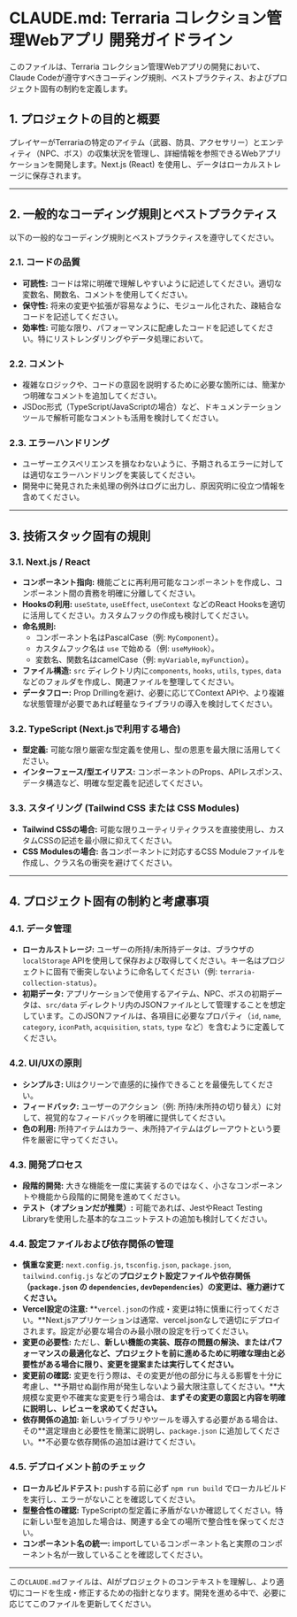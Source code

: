 # CLAUDE.md: Terraria コレクション管理Webアプリ 開発ガイドライン

このファイルは、Terraria コレクション管理Webアプリの開発において、Claude Codeが遵守すべきコーディング規則、ベストプラクティス、およびプロジェクト固有の制約を定義します。

## 1. プロジェクトの目的と概要

プレイヤーがTerrariaの特定のアイテム（武器、防具、アクセサリー）とエンティティ（NPC、ボス）の収集状況を管理し、詳細情報を参照できるWebアプリケーションを開発します。Next.js (React) を使用し、データはローカルストレージに保存されます。

---

## 2. 一般的なコーディング規則とベストプラクティス

以下の一般的なコーディング規則とベストプラクティスを遵守してください。

### 2.1. コードの品質

* **可読性:** コードは常に明確で理解しやすいように記述してください。適切な変数名、関数名、コメントを使用してください。
* **保守性:** 将来の変更や拡張が容易なように、モジュール化された、疎結合なコードを記述してください。
* **効率性:** 可能な限り、パフォーマンスに配慮したコードを記述してください。特にリストレンダリングやデータ処理において。

### 2.2. コメント

* 複雑なロジックや、コードの意図を説明するために必要な箇所には、簡潔かつ明確なコメントを追加してください。
* JSDoc形式（TypeScript/JavaScriptの場合）など、ドキュメンテーションツールで解析可能なコメントも活用を検討してください。

### 2.3. エラーハンドリング

* ユーザーエクスペリエンスを損なわないように、予期されるエラーに対しては適切なエラーハンドリングを実装してください。
* 開発中に発見された未処理の例外はログに出力し、原因究明に役立つ情報を含めてください。

---

## 3. 技術スタック固有の規則

### 3.1. Next.js / React

* **コンポーネント指向:** 機能ごとに再利用可能なコンポーネントを作成し、コンポーネント間の責務を明確に分離してください。
* **Hooksの利用:** `useState`, `useEffect`, `useContext` などのReact Hooksを適切に活用してください。カスタムフックの作成も検討してください。
* **命名規則:**
    * コンポーネント名はPascalCase（例: `MyComponent`）。
    * カスタムフック名は `use` で始める（例: `useMyHook`）。
    * 変数名、関数名はcamelCase（例: `myVariable`, `myFunction`）。
* **ファイル構造:** `src` ディレクトリ内に`components`, `hooks`, `utils`, `types`, `data` などのフォルダを作成し、関連ファイルを整理してください。
* **データフロー:** Prop Drillingを避け、必要に応じてContext APIや、より複雑な状態管理が必要であれば軽量なライブラリの導入を検討してください。

### 3.2. TypeScript (Next.jsで利用する場合)

* **型定義:** 可能な限り厳密な型定義を使用し、型の恩恵を最大限に活用してください。
* **インターフェース/型エイリアス:** コンポーネントのProps、APIレスポンス、データ構造など、明確な型定義を記述してください。

### 3.3. スタイリング (Tailwind CSS または CSS Modules)

* **Tailwind CSSの場合:** 可能な限りユーティリティクラスを直接使用し、カスタムCSSの記述を最小限に抑えてください。
* **CSS Modulesの場合:** 各コンポーネントに対応するCSS Moduleファイルを作成し、クラス名の衝突を避けてください。

---

## 4. プロジェクト固有の制約と考慮事項

### 4.1. データ管理

* **ローカルストレージ:** ユーザーの所持/未所持データは、ブラウザの `localStorage` APIを使用して保存および取得してください。キー名はプロジェクトに固有で衝突しないように命名してください（例: `terraria-collection-status`）。
* **初期データ:** アプリケーションで使用するアイテム、NPC、ボスの初期データは、`src/data` ディレクトリ内のJSONファイルとして管理することを想定しています。このJSONファイルは、各項目に必要なプロパティ（`id`, `name`, `category`, `iconPath`, `acquisition`, `stats`, `type` など）を含むように定義してください。

### 4.2. UI/UXの原則

* **シンプルさ:** UIはクリーンで直感的に操作できることを最優先してください。
* **フィードバック:** ユーザーのアクション（例: 所持/未所持の切り替え）に対して、視覚的なフィードバックを明確に提供してください。
* **色の利用:** 所持アイテムはカラー、未所持アイテムはグレーアウトという要件を厳密に守ってください。

### 4.3. 開発プロセス

* **段階的開発:** 大きな機能を一度に実装するのではなく、小さなコンポーネントや機能から段階的に開発を進めてください。
* **テスト（オプションだが推奨）:** 可能であれば、JestやReact Testing Libraryを使用した基本的なユニットテストの追加も検討してください。

### 4.4. 設定ファイルおよび依存関係の管理

* **慎重な変更:** `next.config.js`, `tsconfig.json`, `package.json`, `tailwind.config.js` などの**プロジェクト設定ファイルや依存関係（`package.json` の `dependencies`, `devDependencies`）の変更は、極力避けてください。**
* **Vercel設定の注意:** **`vercel.json`の作成・変更は特に慎重に行ってください。**Next.jsアプリケーションは通常、vercel.jsonなしで適切にデプロイされます。設定が必要な場合のみ最小限の設定を行ってください。
* **変更の必要性:** ただし、**新しい機能の実装、既存の問題の解決、またはパフォーマンスの最適化など、プロジェクトを前に進めるために明確な理由と必要性がある場合に限り、変更を提案または実行してください。**
* **変更前の確認:** 変更を行う際は、その変更が他の部分に与える影響を十分に考慮し、**予期せぬ副作用が発生しないよう最大限注意してください。**大規模な変更や不確実な変更を行う場合は、**まずその変更の意図と内容を明確に説明し、レビューを求めてください。**
* **依存関係の追加:** 新しいライブラリやツールを導入する必要がある場合は、その**選定理由と必要性を簡潔に説明し、`package.json` に追加してください。**不必要な依存関係の追加は避けてください。

### 4.5. デプロイメント前のチェック

* **ローカルビルドテスト:** pushする前に必ず `npm run build` でローカルビルドを実行し、エラーがないことを確認してください。
* **型整合性の確認:** TypeScriptの型定義に矛盾がないか確認してください。特に新しい型を追加した場合は、関連する全ての場所で整合性を保ってください。
* **コンポーネント名の統一:** importしているコンポーネント名と実際のコンポーネント名が一致していることを確認してください。

---

この`CLAUDE.md`ファイルは、AIがプロジェクトのコンテキストを理解し、より適切にコードを生成・修正するための指針となります。開発を進める中で、必要に応じてこのファイルを更新してください。